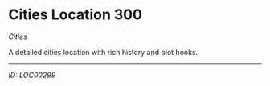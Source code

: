 # Cities Location 300

*Cities*

A detailed cities location with rich history and plot hooks.

---
*ID: LOC00299*